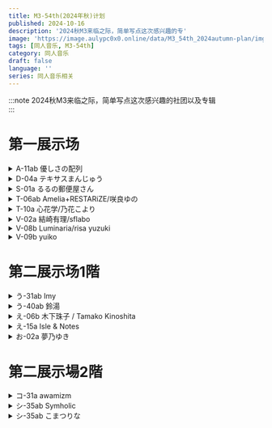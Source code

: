 ```yaml
---
title: M3-54th(2024年秋)计划
published: 2024-10-16
description: '2024秋M3来临之际，简单写点这次感兴趣的专'
image: 'https://image.aulypc0x0.online/data/M3_54th_2024autumn-plan/imgIndex2024a.webp'
tags: [同人音乐, M3-54th]
category: 同人音乐
draft: false
language: ''
series: 同人音乐相关
---
```

:::note
2024秋M3来临之际，简单写点这次感兴趣的社团以及专辑  
:::

# 第一展示场
<details> <summary> A-11ab 優しさの配列 </summary>
  
> 这次偶然在twitter看到ひおき老师发推  
> 说之前的色纸又重新打印了几份  
> 说要是有人想要的话就直接留言给他  
<table>
    <tr>
        <td><img src="https://image.aulypc0x0.online/data/M3_54th_2024autumn-plan/Kindness_Prism.webp" border=0 width=400 height=""></td>
        <td><img src="https://image.aulypc0x0.online/data/M3_54th_2024autumn-plan/color_papers.webp" border=0 width=300 height=""></td>
    </tr>
</table>

> 其中『Kindness Prism』这张专辑我很喜欢  
> 其中尤其是藍月的那一首--『1人じゃない私』  
> 百听不厌，每次听完都能给人积极向上的力量  
<td><img src="https://image.aulypc0x0.online/data/M3_54th_2024autumn-plan/Kindness_Prism_jacket.webp" border=0 width=250 height=""></td>

<audio id="audio" controls="" preload="true">
      <source id="mp3" src="https://image.aulypc0x0.online/data/M3_54th_2024autumn-plan/%E8%97%8D%E6%9C%88%E3%81%AA%E3%81%8F%E3%82%8B%26Meis%20Clauson--1%E4%BA%BA%E3%81%98%E3%82%83%E3%81%AA%E3%81%84%E7%A7%81.mp3">
</audio>

> Kindness Prism的色纸也很漂亮  
> 但一直没来得及补票  

> 想给老师留言，但怕日语语法不对冒犯人家  
> 于是用英语给老师留言  
> 很意外的得到老师中文的答复  
> 我又用日语感谢了老师  
> 于是就出现一段对话出现三种语言的场面  
> 『inform_lead』这张专也不错，但考虑到预算，还是下次吧  

<td><img src="https://image.aulypc0x0.online/data/M3_54th_2024autumn-plan/3language.webp" border=0 width=500 height=""></td>

<td><img src="https://image.aulypc0x0.online/data/M3_54th_2024autumn-plan/inform_lead_jacket.webp" border=0 width=350 height=""></td>

</details>



<details> <summary> D-04a テキサスまんじゅう </summary>
  
> 前段时间在twitter上看到るる发了视频  
> 对7naci老师作曲很感兴趣  
> 但7naci老师没有twitter账号，只能去油管听  
> ruru这首这次会收录到秋M3的新专『dreams in dreams』里  
> 遂加入到我的场贩计划中  
  

<iframe width="100%" height="468" src="https://www.youtube.com/embed/kNVX0SXDpnI?si=5nt7bXxOzQFIC-cP" title="YouTube video player" frameborder="0" allow="accelerometer; autoplay; clipboard-write; encrypted-media; gyroscope; picture-in-picture; web-share" allowfullscreen></iframe>

</details>



<details> <summary> S-01a るるの郵便屋さん </summary>
  
> 这次秋M3最期待的一张专辑，没有之一  
> 自从上次ruru出新专辑已经过去一年了  
> 这次的新专质量依旧很高  
> 之前发布的『ステイノーブル』的MV，大致能感受到背后的故事  
> 这次XFD里面有很多暗示的地方  
> 比如铃兰花、百合花等等  
> 当晚和白夜佬聊了好多关于这个xfd  

<iframe width="100%" height="468" src="https://www.youtube.com/embed/14XW55-auks?si=Gt2-XWuy5DXI4uR8" title="YouTube video player" frameborder="0" allow="accelerometer; autoplay; clipboard-write; encrypted-media; gyroscope; picture-in-picture; web-share" allowfullscreen></iframe>

> 这次出的谷子除了常规的吧唧、立牌外  
> 还有一个类似招待状的周边  
> 结合这次新专的主题  
> 和我们所说的新婚请帖比较类似  
> 感觉比较新颖有创意  
> 这次预算的1/3都花在ruru这里了  

<table>
    <tr>
        <td><img src="https://image.aulypc0x0.online/data/M3_54th_2024autumn-plan/gallery1.webp" border=0 width=600 height=""></td>
    </tr>
    <tr>
        <td><img src="https://image.aulypc0x0.online/data/M3_54th_2024autumn-plan/ruru_goods.webp" border=0 width=600 height=""></td>
    </tr>
</table>

> 这次在twitter看到好多同好在聊ruru新专的话题  
> 这几天都能看到ruru回答棉花糖里的问题  
> 感觉ruru过不了多久  
> 靠她这两次新专的质量、创意，以及创作出的故事  
> 未来能很快变得火起来  
> 感觉又嫉妒不安起来了  
> 我这个人真是性格恶劣啊  

</details>



<details> <summary> T-06ab Amelia+RESTARiZE/咲良ゆの </summary>
  
> 咲良yuno的社团  
> 去fanbox看了下，不知不觉赞助1年了  
> 之前的两次因为一些原因，都没拿到to签专辑  
> 这次会顺利的吧  

> 本次的新专封面给人一种辣妹的感觉  
> 结合xfd中开头3D红跑车  
> 算是给人惊喜了  
> 整体还是很潮流很潮的感觉  
<td><img src="https://image.aulypc0x0.online/data/M3_54th_2024autumn-plan/burn-you-out.webp" border=0 width=600 height=""></td>

> 说起来这几天突然收到转运仓库的邮件  
> 但是我查遍了booth都找不到对应的订单  
> 于是在想是不是遥姐CF发货到了？  
> 后面仓库确认完内容物发来邮件我才想起来   
> 原来是大半年前在yuno的fanbox填的支援特典  
> 我看twitter上别人都是一个钥匙扣两个吧唧  
> 钥匙扣上还有to签  
> 但我内容物只有一个钥匙扣  
> 好像只有yuno签，没to  

<td><img src="https://image.aulypc0x0.online/data/M3_54th_2024autumn-plan/yuno_key.webp" border=0 width=600 height=""></td>

</details>



<details> <summary> T-10a 心花学/乃花こより </summary>
  
> 乃花的个人社团  
> 这次的专封仍然是[よういち](https://x.com/wowo_oe_aiyiy_)画的  
> 这位也一直给藍月画  
> 特点就是眼睛没高光(  
> 这次给乃花画的专封却显得有点可爱  
> 是带了眼镜的缘故吗  
<td><img src="https://image.aulypc0x0.online/data/M3_54th_2024autumn-plan/PURPLE_HOLIC.webp" border=0 width=400 height=""></td>

> 乃花算是我D的比较早的一位了  
> 记得是22年的样子  
> 在doujin的网站上偶然看到一位可爱白发少女的形象  
> 于是就认识了乃花  
> 开启了我的DD之旅x  
<td><img src="https://image.aulypc0x0.online/data/M3_54th_2024autumn-plan/%E3%81%93%E3%82%88%E3%82%8A%E3%81%93%E3%82%8C%E3%81%8F%E3%81%97%E3%82%87%E3%82%93.webp" border=0 width=400 height=""></td>

</details>


<details> <summary> V-02a 結崎有理/sflabo </summary>
  
> 认识結崎有理小姐的契机是藍月那边  
> 她俩是好朋友，经常看到一起玩trpg  
> 藍月早期专辑的部分歌曲是結崎有理作词  
> 比如：1st mini Album アプルフィリアの秘め事中的后两首  

> 这次結崎有理的新专『Imaginary Blue』  
> 专封让人眼前一亮  
> 画师是[Noyu](https://x.com/noyu23386566)
<td><img src="https://image.aulypc0x0.online/data/M3_54th_2024autumn-plan/Imaginary_Blue.webp" border=0 width=600 height=""></td>

> 亚力克砖也很心动  
> 但是担心场贩会磕磕碰碰  
> 还是放弃了  
> 开了結崎有理的cien，只预约了新专  

</details>

<details> <summary> V-08b Luminaria/risa yuzuki </summary>
  
> risa的新专不用多说，肯定得买  
> 这次还特意复刻了一专『Stellalude』  
> XFD这周六会发  
> 期待  
> 
> 2024.10.21更新  
> 周六听了发布的xfd  
> 有一首和暗月合作的中文曲  
> 被risa的中文震撼到了  
> 这张专辑是黑Y feat.risa 5th  
> 所以音游味很重  
> 当天晚上也是在fanbox发布了取置，以及通贩  

<td><img src="https://image.aulypc0x0.online/data/M3_54th_2024autumn-plan/Yuzurisa15-2024m3.webp" border=0 width=600 height=""></td>


</details>

<details> <summary> V-09b yuiko </summary>
  
> yuiko今年春M3时出了新专『&rest』  
> 但当时可能数量较少，买完了  
> 看看这次能不能补一张  
> 但今年秋M3twitter一直没消息  
> 只能在M3官网查到摊位信息  
> 可能这次没有新专  

</details>

# 第二展示场1階
<details> <summary> う-31ab Imy </summary>
  
> 同样是这周六发XFD预告  
> 专封毋庸置疑还是鬼猫老师画的[onineko](https://x.com/onineko26)  
> 都说Imy卖的不是专，是鬼猫老师的画  
> 这话还是有一定的道理的  

<td><img src="https://image.aulypc0x0.online/data/M3_54th_2024autumn-plan/Imy_Official-1844350078754128353-01.webp" border=0 width=600 height=""></td>

> 说起来，自从藍月没参加Imy后  
> 好像有两三张专没买了  
> Imy还经常搞一些大尺寸的壳子  
> 后续收藏收纳都不好搞  
> 
> 2024.10.21更新  
> 这次真是憋了个大的  
> 鬼猫老师亲签色纸场贩只要2500  
> imy这次在外壳上也一如既往的  
> 这次推出一种artbook形式的cd壳，里面还有画页  
<table>
    <tr>
        <td><img src="https://image.aulypc0x0.online/data/M3_54th_2024autumn-plan/artbook_imy.webp" border=0 width=300 height=""></td>
        <td><img src="https://image.aulypc0x0.online/data/M3_54th_2024autumn-plan/colorpaper_imy.webp" border=0 width=400 height=""></td>
    </tr>
</table>


</details>

<details> <summary> う-40ab 鈴湯 </summary>
  
> 有时候刷推刷多了能经常看到鈴湯小姐发的自拍  
> 前段时间在宣传少女群像曲的活动  
<td><img src="https://image.aulypc0x0.online/data/M3_54th_2024autumn-plan/sb_szy.webp" border=0 width=600 height=""></td>


> 之前还在booth上买了几张鈴湯小姐的专辑  
> 还能附加to签  
> 太好了吧  

<td><img src="https://image.aulypc0x0.online/data/M3_54th_2024autumn-plan/lingtang_booth.webp" border=0 width=600 height=""></td>

</details>

<details> <summary> え-06b 木下珠子 / Tamako Kinoshita </summary>
  
> 珠子小姐首次在M3亮相是在2023年秋M3的那次  
> 算是同人音乐界的一匹黑马  
> 23年秋M3的1st专辑每首质量超高  
> 珠子演唱的技术也很高  
> 当时听完xfd真的给我惊呆了  
<table>
    <tr>
        <td><img src="https://image.aulypc0x0.online/data/M3_54th_2024autumn-plan/%E3%81%AF%E3%81%98%E3%81%BE%E3%82%8A.webp" border=0 width=350 height=""></td>
        <td><img src="https://image.aulypc0x0.online/data/M3_54th_2024autumn-plan/Beyond.webp" border=0 width=350 height=""></td>
    </tr>
</table>

> 这次24年秋M3出了2nd专辑  
> 质量也是一如既往的高  
> 期待拿到实物  

</details>


<details> <summary> え-15a Isle & Notes </summary>
  
> 这个摊位也是从ruru那边得知的  
> ruru也参与了这个摊位的新专  
> 然后其他的歌手也都是老熟人  
> 意外的听起来不错  
> 遂决定入手一张  
<td><img src="https://image.aulypc0x0.online/data/M3_54th_2024autumn-plan/Heritage_of_Summer.webp" border=0 width=700 height=""></td>

</details>

<details> <summary> お-02a 夢乃ゆき </summary>
  
> 这次没什么消息  
> 大概是没新专  
> 那就补点旧专吧  
> 放一张之前活动的品书  
<td><img src="https://image.aulypc0x0.online/data/M3_54th_2024autumn-plan/Yumeno_Yuki-1837130717366735352-01.webp" border=0 width=500 height=""></td>

> 2024.10.21更新  
> 周末也是出新专xfd了  
> 7th mini 『オールユーニードイズオーディナリーズ』  
<td><img src="https://image.aulypc0x0.online/data/M3_54th_2024autumn-plan/mengnai_M3_2024aki_jak.webp" border=0 width=450 height=""></td>


</details>

# 第二展示場2階
<details> <summary> コ-31a awamizm </summary>
  
> 刷twitter时刷到一位V系的歌手[水縹そまる](https://x.com/somaruriro)  
> 我承认我是先被封面吸引进来的  
> 声音也很好听  
> 愿望单+1  
<td><img src="https://image.aulypc0x0.online/data/M3_54th_2024autumn-plan/Milky_Dawn.webp" border=0 width=700 height=""></td>

</details>

<details> <summary> シ-35ab Symholic </summary>
  
> 等了一年  
> symholic终于出续作了  
> 如果用一个词来描述的话  
> 上一作是『失明』，这次是『失忆』  
> 闻到了刀子的味道  

<td><img src="https://image.aulypc0x0.online/data/M3_54th_2024autumn-plan/takanoESA-1845811431012553040-01.webp" border=0 width=700 height=""></td>

> 很意外的乃花也参与到这次续作的制作中  
> 担当エリスの妹・カミル(爱丽丝的妹妹·卡米尔)这一角色  
> 与上次的XFD最后闪过几帧的文字信息相比  
> 这次XFD最后出现谜之矩阵数字  
> 我试着扔给AI试着用ANSI、进制等方式解读  
> 但都无功而返  

<td><img src="https://image.aulypc0x0.online/data/M3_54th_2024autumn-plan/shuzi.webp" border=0 width=600 height=""></td>

> 2024.10.21更新  
> 昨天在油管上发了一个短视频  
> 介绍了新专听的顺序  
> 建议从1-6听完后，再从6-1听  
> 故事的终点是起点，起点是终点的感觉  

</details>

<details> <summary> シ-35ab こまつりな </summary>
  
> 狛茉璃奈的新专  
> 专封是地雷女的形象  
> 听xfd时前面还挺可可爱爱的  
> 听到后面突然变得燃起来了  
> 一看作词作曲  
> paspal啊，那没事了  
> 最后还有2首音声  
<td><img src="https://image.aulypc0x0.online/data/M3_54th_2024autumn-plan/s2eeeet%E2%99%A1obsession!!.webp" border=0 width=500 height=""></td>

</details>